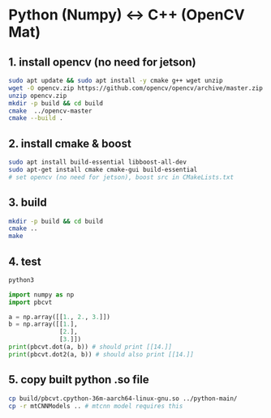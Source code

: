 # Python (Numpy) <-> C++ (OpenCV Mat)

## 1. install opencv (no need for jetson)

```bash
sudo apt update && sudo apt install -y cmake g++ wget unzip
wget -O opencv.zip https://github.com/opencv/opencv/archive/master.zip
unzip opencv.zip
mkdir -p build && cd build
cmake  ../opencv-master
cmake --build .
```

## 2. install cmake & boost

```bash
sudo apt install build-essential libboost-all-dev
sudo apt-get install cmake cmake-gui build-essential
# set opencv (no need for jetson), boost src in CMakeLists.txt
```

## 3. build

```bash
mkdir -p build && cd build
cmake ..
make 
```

## 4. test

```bash
python3
```

```python
import numpy as np
import pbcvt

a = np.array([[1., 2., 3.]])
b = np.array([[1.],
              [2.],
              [3.]])
print(pbcvt.dot(a, b)) # should print [[14.]]
print(pbcvt.dot2(a, b)) # should also print [[14.]]
```

## 5. copy built python .so file

```bash
cp build/pbcvt.cpython-36m-aarch64-linux-gnu.so ../python-main/
cp -r mtCNNModels .. # mtcnn model requires this
```

